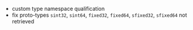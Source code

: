 - custom type namespace qualification
- fix proto-types `sint32`, `sint64`, `fixed32`, `fixed64`, `sfixed32`, `sfixed64` not retrieved